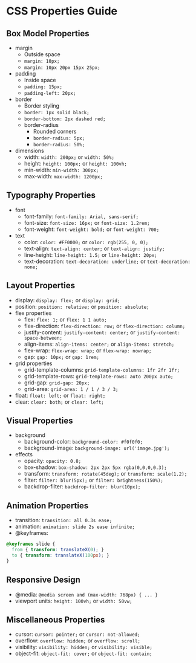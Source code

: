 # CSS Properties Guide

## Box Model Properties
- margin
  - Outside space
  - `margin: 10px;`
  - `margin: 10px 20px 15px 25px;`
- padding
  - Inside space
  - `padding: 15px;`
  - `padding-left: 20px;`
- border
  - Border styling
  - `border: 1px solid black;`
  - `border-bottom: 2px dashed red;`
  - border-radius
    - Rounded corners
    - `border-radius: 5px;`
    - `border-radius: 50%;`
- dimensions
  - width: `width: 200px;` or `width: 50%;`
  - height: `height: 100px;` or `height: 100vh;`
  - min-width: `min-width: 300px;`
  - max-width: `max-width: 1200px;`

## Typography Properties
- font
  - font-family: `font-family: Arial, sans-serif;`
  - font-size: `font-size: 16px;` or `font-size: 1.2rem;`
  - font-weight: `font-weight: bold;` or `font-weight: 700;`
- text
  - color: `color: #FF0000;` or `color: rgb(255, 0, 0);`
  - text-align: `text-align: center;` or `text-align: justify;`
  - line-height: `line-height: 1.5;` or `line-height: 20px;`
  - text-decoration: `text-decoration: underline;` or `text-decoration: none;`

## Layout Properties
- display: `display: flex;` or `display: grid;`
- position: `position: relative;` or `position: absolute;`
- flex properties
  - flex: `flex: 1;` or `flex: 1 1 auto;`
  - flex-direction: `flex-direction: row;` or `flex-direction: column;`
  - justify-content: `justify-content: center;` or `justify-content: space-between;`
  - align-items: `align-items: center;` or `align-items: stretch;`
  - flex-wrap: `flex-wrap: wrap;` or `flex-wrap: nowrap;`
  - gap: `gap: 10px;` or `gap: 1rem;`
- grid properties
  - grid-template-columns: `grid-template-columns: 1fr 2fr 1fr;`
  - grid-template-rows: `grid-template-rows: auto 200px auto;`
  - grid-gap: `grid-gap: 20px;`
  - grid-area: `grid-area: 1 / 1 / 3 / 3;`
- float: `float: left;` or `float: right;`
- clear: `clear: both;` or `clear: left;`

## Visual Properties
- background
  - background-color: `background-color: #f0f0f0;`
  - background-image: `background-image: url('image.jpg');`
- effects
  - opacity: `opacity: 0.8;`
  - box-shadow: `box-shadow: 2px 2px 5px rgba(0,0,0,0.3);`
  - transform: `transform: rotate(45deg);` or `transform: scale(1.2);`
  - filter: `filter: blur(5px);` or `filter: brightness(150%);`
  - backdrop-filter: `backdrop-filter: blur(10px);`

## Animation Properties
- transition: `transition: all 0.3s ease;`
- animation: `animation: slide 2s ease infinite;`
- @keyframes:
```css
@keyframes slide {
  from { transform: translateX(0); }
  to { transform: translateX(100px); }
}
```

## Responsive Design
- @media: `@media screen and (max-width: 768px) { ... }`
- viewport units: `height: 100vh;` or `width: 50vw;`

## Miscellaneous Properties
- cursor: `cursor: pointer;` or `cursor: not-allowed;`
- overflow: `overflow: hidden;` or `overflow: scroll;`
- visibility: `visibility: hidden;` or `visibility: visible;`
- object-fit: `object-fit: cover;` or `object-fit: contain;`
